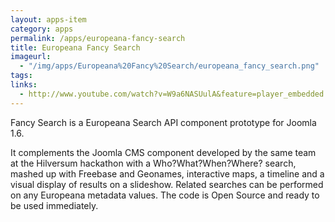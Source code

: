 ```yaml
---
layout: apps-item
category: apps
permalink: /apps/europeana-fancy-search
title: Europeana Fancy Search
imageurl:
  - "/img/apps/Europeana%20Fancy%20Search/europeana_fancy_search.png"
tags:
links:
  - http://www.youtube.com/watch?v=W9a6NASUulA&feature=player_embedded
---
```


Fancy Search is a Europeana Search API component prototype for Joomla 1.6.

 It complements the Joomla CMS component developed by the same team at the Hilversum hackathon with a Who?What?When?Where? search, mashed up with Freebase and Geonames, interactive maps, a timeline and a visual display of results on a slideshow. Related searches can be performed on any Europeana metadata values. The code is Open Source and ready to be used immediately.
